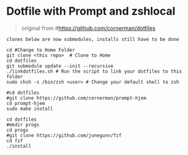 # Dotfile with Prompt and zshlocal
> original from #https://github.com/cornerman/dotfiles

    clones below are now submodules, installs still have to be done

    cd #Change to Home Folder
    git clone <this repo>  # Clone to Home
    cd dotfiles 
    git submodule update --init --recursive
    ./linkdotfiles.sh # Run the script to link your dotfiles to this folder
    sudo chsh -s /bin/zsh <user> # Change your default shell to zsh
    
    #cd dotfiles 
    #git clone https://github.com/cornerman/prompt-hjem
    cd prompt-hjem
    sudo make install

    cd dotfiles 
    #mkdir progs  
    cd progs  
    #git clone https://github.com/junegunn/fzf  
    cd fzf  
    ./install

